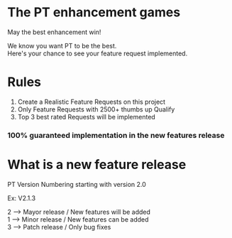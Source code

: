 # The PT enhancement games  
May the best enhancement win!  

We know you want PT to be the best.  
Here's your chance to see your feature request implemented.

# Rules

1. Create a Realistic Feature Requests on this project
2. Only Feature Requests with 2500+ thumbs up Qualify
3. Top 3 best rated Requests will be implemented

### 100% guaranteed implementation in the new features release

# What is a new feature release
PT Version Numbering starting with version 2.0  

Ex: V2.1.3  

2 --> Mayor release / New features will be added  
1 --> Minor release / New features can be added  
3 --> Patch release / Only bug fixes  
